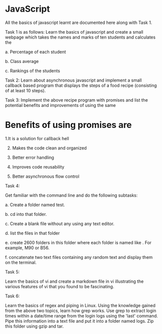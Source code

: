 # JavaScript

All the basics of javascript learnt are documented here along with Task 1.

Task 1 is as follows:
Learn the basics of javascript and create a small webpage which takes the names and marks of ten students and calculates the

a. Percentage of each student

b. Class average

c. Rankings of the students

Task 2:
Learn about asynchronous javascript and implement a small callback based program that displays the steps of a food recipe (consisting of at least 10 steps).

Task 3:
Implement the above recipe program with promises and list the potential benefits and improvements of using the same 

# Benefits of using promises are

1.It is a solution for callback hell

2. Makes the code clean and organized

4. Better error handling

6. Improves code reusability

8. Better asynchronous flow control

Task 4:

Get familiar with the command line and do the following subtasks:

a. Create a folder named test.

b. cd into that folder.

c. Create a blank file without any using any text editor.

d. list the files in that folder

e. create 2600 folders in this folder where each folder is named like . For example, M90 or B56.

f. concatenate two text files containing any random text and display them on the terminal.

Task 5:

Learn the basics of vi and create a markdown file in vi illustrating the various features of vi that you found to be fascinating. 

Task 6:

Learn the basics of regex and piping in Linux. Using the knowledge gained from the above two topics, learn how grep works. Use grep to extract login times within a date/time range from the login logs using the 'last' command. Pipe this information into a text file and put it into a folder named logs. Zip this folder using gzip and tar.
